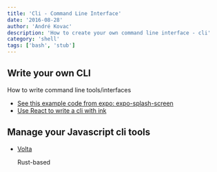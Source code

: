 ```yaml
---
title: 'Cli - Command Line Interface'
date: '2016-08-28'
author: 'André Kovac'
description: 'How to create your own command line interface - cli'
category: 'shell'
tags: ['bash', 'stub']
---
```


## Write your own CLI

How to write command line tools/interfaces

- [See this example code from expo: expo-splash-screen](https://github.com/expo/expo/blob/master/packages/expo-splash-screen-command/src/configure.ts#L40-L41)
- [Use React to write a cli with ink](https://github.com/vadimdemedes/ink)

## Manage your Javascript cli tools

- [Volta](https://docs.volta.sh/guide/)

    Rust-based